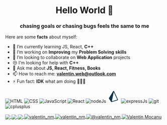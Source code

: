 <!--
**ValentinNM/ValentinNM** is a ✨ _special_ ✨ repository because its `README.md` (this file) appears on your GitHub profile.

Here are some ideas to get you started:
-->


<h1 align="center"> Hello World 👋 </h1>
<h3 align="center"> chasing goals or chasing bugs feels the same to me </h3>


Here are some **facts** about myself:

- 🌱  I’m currently learning JS, React, **C++**
- 🔭  I’m working on **Improving** my **Problem Solving** **skills**
- 🤝  I’m looking to collaborate on **Web Application** projects
- 😒  I’m looking for help with **C++**
- 💬  Ask me about **JS, React, Fitness, Books**
- 📫  How to reach me: **valentin.web@outlook.com**
- ⚡   Fun fact: **IDK** what am doing 🤷🏻‍♂️

<p align="left">
<img src="https://www.vectorlogo.zone/logos/w3_html5/w3_html5-icon.svg" alt="HTML" width="40" height="40"/>
<img src="https://www.vectorlogo.zone/logos/w3_css/w3_css-icon.svg" alt="CSS" width="40" height="40"/>
<img src="https://user-images.githubusercontent.com/50510726/107741936-20be4700-6d34-11eb-96c3-7322fdb825cd.png" alt="JavaScript" width="40" height="40"/>
<img src="https://www.vectorlogo.zone/logos/reactjs/reactjs-icon.svg" alt="React" width="40" height="40"/>
<img src="https://www.vectorlogo.zone/logos/nodejs/nodejs-icon.svg" alt="nodeJs" width="40" height="40"/>
<img src="https://raw.githubusercontent.com/vscode-icons/vscode-icons/3df43eb5a6dc932719159aa98d33d082cd1cceb0/icons/file_type_light_prisma.svg" alt="Prisma" width="40" height="40"/>
<img src="https://www.vectorlogo.zone/logos/expressjs/expressjs-icon.svg" alt="expressJs" width="40" height="40"/>
<img src="https://www.vectorlogo.zone/logos/git-scm/git-scm-icon.svg" alt="git" width="40" height="40"/>
<img src="https://user-images.githubusercontent.com/50510726/107740654-a8ef1d00-6d31-11eb-8847-516b42837ed3.png" alt="cplusplus" width="40" height="40"/>
</p>

<!-- ## smth -->
<!-- [![Valentin's GitHub stats] -->
<a href="https://github.com/ValentinNM/github-readme-stats">
  <img align="center" src="https://github-readme-stats.vercel.app/api?username=ValentinNM&show_icons=true&theme=tokyonight" />
</a>
<!-- [![Top Langs] -->
<a href="https://github.com/ValentinNM/github-readme-stats">
  <img align="center" src="https://github-readme-stats.vercel.app/api/top-langs/?username=ValentinNM&show_icons=true&theme=tokyonight&langs_count=8" />
</a>

<!-- [![Valentin's wakatime stats] -->
<a href="https://github.com/ValentinNM/github-readme-stats">
  <img align="center" src="https://github-readme-stats.vercel.app/api/wakatime?username=valentin_nm&layout=compact&theme=tokyonight" />
</a>

<a align="center" href="https://github.com/ValentinNM/github-readme-stats">
<!--   <img src="https://komarev.com/ghpvc/?username=ValentinNM" alt="Profile Views" width="90" height="40"/> -->

  <a href="https://twitter.com/valentin_nm" target="blank">
<img align="center" src="https://cdn.jsdelivr.net/npm/simple-icons@3.0.1/icons/twitter.svg" alt="valentin_nm" height="30" width="30"  />
  </a>
<a href="https://www.linkedin.com/in/valentin-nm/" target="blank">
  <img align="center" src="https://cdn.jsdelivr.net/npm/simple-icons@3.0.1/icons/linkedin.svg" alt="valentin_nm" height="30" width="30" />
</a>
<a href="https://www.instagram.com/valentin_nm/" target="blank">
  <img align="center" src="https://cdn.jsdelivr.net/npm/simple-icons@3.0.1/icons/instagram.svg" alt="@valentin_nm" height="30" width="30" />
</a>
<!-- <a href="https://medium.com/@username" target="blank"><img align="center" src="https://cdn.jsdelivr.net/npm/simple-icons@3.0.1/icons/medium.svg" alt="https://medium.com/@username" height="30" width="30" /></a> -->
<a href="https://www.youtube.com/channel/UCl6pDzCPvWr6IKS6YwlmRkA" target="blank">
  <img align="center" src="https://cdn.jsdelivr.net/npm/simple-icons@3.0.1/icons/youtube.svg" alt="Valentin Mocanu" height="30" width="30" />
</a>  
</a>

